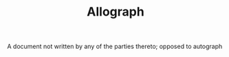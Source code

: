 ---
title: Allograph
letter: A
permalink: "/definitions/allograph.html"
body: A document not written by any of the parties thereto; opposed to autograph
published_at: '2018-07-07'
layout: post
---